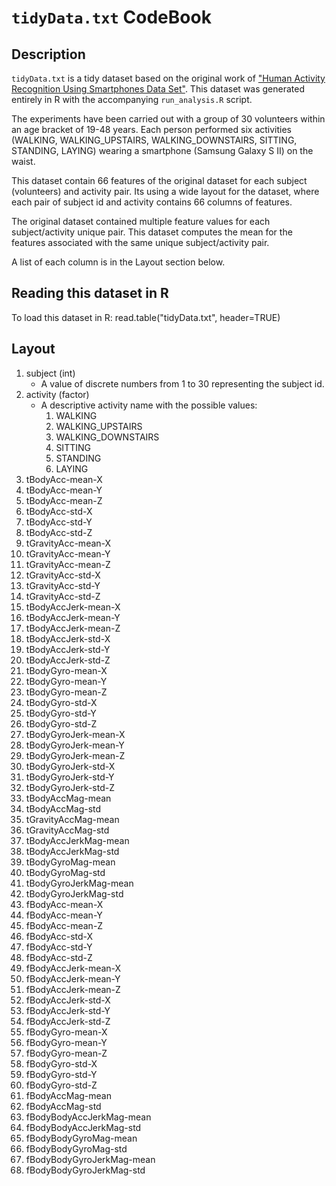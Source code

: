 # `tidyData.txt` CodeBook

## Description

`tidyData.txt` is a tidy dataset based on the original work of ["Human Activity Recognition Using Smartphones Data Set"](http://archive.ics.uci.edu/ml/datasets/Human+Activity+Recognition+Using+Smartphones). This dataset was generated entirely in R with the accompanying `run_analysis.R` script.

The experiments have been carried out with a group of 30 volunteers within an age bracket of 19-48 years. Each person performed six activities (WALKING, WALKING_UPSTAIRS, WALKING_DOWNSTAIRS, SITTING, STANDING, LAYING) wearing a smartphone (Samsung Galaxy S II) on the waist.


This dataset contain 66 features of the original dataset for each subject (volunteers) and activity pair. Its using a wide layout for the dataset, where each pair of subject id and activity contains 66 columns of features.

The original dataset contained multiple feature values for each subject/activity unique pair. This dataset computes the mean for the features associated with the same unique subject/activity pair.

A list of each column is in the Layout section below.

## Reading this dataset in R

To load this dataset in R:
read.table("tidyData.txt", header=TRUE)

## Layout

1. subject (int)
    * A value of discrete numbers from 1 to 30 representing the subject id.
2. activity (factor)
    * A descriptive activity name with the possible values:
        1. WALKING
        2. WALKING_UPSTAIRS
        3. WALKING_DOWNSTAIRS
        4. SITTING
        5. STANDING
        6. LAYING
3. tBodyAcc-mean-X
4. tBodyAcc-mean-Y
5. tBodyAcc-mean-Z
6. tBodyAcc-std-X
7. tBodyAcc-std-Y
8. tBodyAcc-std-Z
9. tGravityAcc-mean-X
10. tGravityAcc-mean-Y
11. tGravityAcc-mean-Z
12. tGravityAcc-std-X
13. tGravityAcc-std-Y
14. tGravityAcc-std-Z
15. tBodyAccJerk-mean-X
16. tBodyAccJerk-mean-Y
17. tBodyAccJerk-mean-Z
18. tBodyAccJerk-std-X
19. tBodyAccJerk-std-Y
20. tBodyAccJerk-std-Z
21. tBodyGyro-mean-X
22. tBodyGyro-mean-Y
23. tBodyGyro-mean-Z
24. tBodyGyro-std-X
25. tBodyGyro-std-Y
26. tBodyGyro-std-Z
27. tBodyGyroJerk-mean-X
28. tBodyGyroJerk-mean-Y
29. tBodyGyroJerk-mean-Z
30. tBodyGyroJerk-std-X
31. tBodyGyroJerk-std-Y
32. tBodyGyroJerk-std-Z
33. tBodyAccMag-mean
34. tBodyAccMag-std
35. tGravityAccMag-mean
36. tGravityAccMag-std
37. tBodyAccJerkMag-mean
38. tBodyAccJerkMag-std
39. tBodyGyroMag-mean
40. tBodyGyroMag-std
41. tBodyGyroJerkMag-mean
42. tBodyGyroJerkMag-std
43. fBodyAcc-mean-X
44. fBodyAcc-mean-Y
45. fBodyAcc-mean-Z
46. fBodyAcc-std-X
47. fBodyAcc-std-Y
48. fBodyAcc-std-Z
49. fBodyAccJerk-mean-X
50. fBodyAccJerk-mean-Y
51. fBodyAccJerk-mean-Z
52. fBodyAccJerk-std-X
53. fBodyAccJerk-std-Y
54. fBodyAccJerk-std-Z
55. fBodyGyro-mean-X
56. fBodyGyro-mean-Y
57. fBodyGyro-mean-Z
58. fBodyGyro-std-X
59. fBodyGyro-std-Y
60. fBodyGyro-std-Z
61. fBodyAccMag-mean
62. fBodyAccMag-std
63. fBodyBodyAccJerkMag-mean
64. fBodyBodyAccJerkMag-std
65. fBodyBodyGyroMag-mean
66. fBodyBodyGyroMag-std
67. fBodyBodyGyroJerkMag-mean
68. fBodyBodyGyroJerkMag-std
